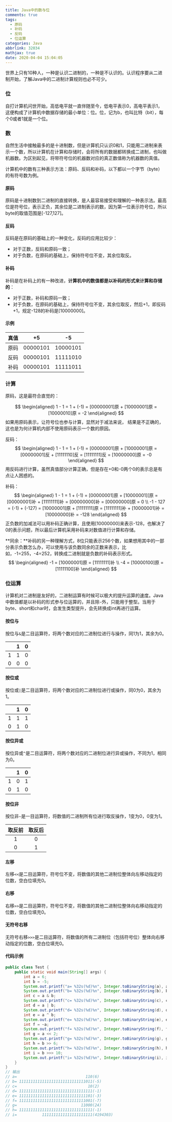 ```yaml
---
title: Java中的数与位
comments: true
tags:
  - 原码
  - 补码
  - 反码
  - 位运算
categories: Java
abbrlink: 32034
mathjax: true
date: 2020-04-04 15:04:05
---
```


世界上只有10种人，一种是认识二进制的，一种是不认识的。认识程序要从二进制开始，了解Java中的二进制计算规则也必不可少。

<!--more-->

### 位

自打计算机问世开始，高低电平就一直伴随至今，低电平表示0，高电平表示1，这便构成了计算机中数据存储的最小单位：位。位，记为b，也叫比特（bit），每个0或者1就是一个位。

### 数

自然生活中接触最多的是十进制数，但是计算机只认识0和1，只能用二进制来表示一个数，所以计算机在计算和存储时，会将所有的数据都转换成二进制，也叫做机器数。为区别起见，将带符号位的机器数对应的真正数值称为机器数的真值。

计算机中的数有三种表示方法：原码、反码和补码，以下都以一个字节（byte）的有符号数为例。

#### 原码

原码是十进制数到二进制的直接转换，是人最容易接受和理解的一种表示法。最高位是符号位，表示正负，其余位是二进制表示的数，因为第一位表示符号位，所以byte的取值范围是[-127,127]。

#### 反码

反码是在原码的基础上的一种变化，反码的应用比较少：

- 对于正数，反码和原码一致；
- 对于负数，在原码的基础上，保持符号位不变，其余位取反。

#### 补码

补码是在补码上的有一种改进，**计算机中的数值都是以补码的形式来计算和存储的**：

- 对于正数，补码和原码一致；
- 对于负数，在原码的基础上，保持符号位不变，其余位取反，然后+1，即反码+1，规定-128的补码是[10000000]。

#### 示例

| 真值 |    +5    |    -5    |
| :--: | :------: | :------: |
| 原码 | 00000101 | 10000101 |
| 反码 | 00000101 | 11111010 |
| 补码 | 00000101 | 11111011 |

### 计算

原码，这是最符合直觉的：

$$
\begin{aligned}
1 - 1 = 1 + (-1) = [00000001]原 + [10000001]原 = [10000010]原 = -2
\end{aligned}
$$
如果用原码表示，让符号位也参与计算，显然对于减法来说， 结果是不正确的，这也是为何计算机内部不使用原码表示一个数的原因。

反码：
$$
\begin{aligned}
1 - 1 = 1 + (-1) = [00000001]原 + [10000001]原 = [00000001]反 + [11111110]反 = [11111111]反 = [10000000]原 = -0
\end{aligned}
$$
用反码进行计算，虽然真值部分计算正确，但是存在+0和-0两个0的表示总是有点让人困惑的。

补码：
$$
\begin{aligned}
1 - 1 = 1 + (-1) = [00000001]原 + [10000001][原 = [00000001]补 + [11111111]补 = [00000000]补 = [00000000]原 = 0 \\
-1 - 127 = (-1) + (-127) = [10000001]原 + [11111111]原 = [11111111]补 + [10000001]补 = [10000000]补 = -128
\end{aligned}
$$
正负数的加减法可以用补码正确计算，且使用[10000000]来表示-128，也解决了0的表示问题，所以最后计算机采用补码来对数值进行计算和存储。

**同余：**补码的另一种理解方式，8位只能表示256个数，如果想用其中的一部分表示负数怎么办，可以使用与该负数同余的正数来表示，比如，-1=255，-4=252，转换成二进制就是负数的补码表示形式。
$$
\begin{aligned}
-1 = [10000001]原 = [11111111]补 \\
-4 = [10000100]原 = [11111100]补
\end{aligned}
$$

### 位运算

计算机对二进制是友好的，二进制运算有时候可以极大的提升运算的速度。Java中数值都是以补码的形式参与位运算的，并且除`~`外，只能用于整型。当用于byte、short和char时，会发生类型提升，会先转换成int再进行运算。

#### 按位与

按位与`&`是二目运算符，将两个数对应的二进制位进行与操作，同1为1，其余为0。

|      |  1   |  0   |
| :--: | :--: | :--: |
|  1   |  1   |  0   |
|  0   |  0   |  0   |

#### 按位或

按位或`|`是二目运算符，将两个数对应的二进制位进行或操作，同0为0，其余为1。

|      |  1   |  0   |
| :--: | :--: | :--: |
|  1   |  1   |  1   |
|  0   |  1   |  0   |

#### 按位异或

按位异或`^`是二目运算符，将两个数对应的二进制位进行异或操作，不同为1，相同为0。

|      |  1   |  0   |
| :--: | :--: | :--: |
|  1   |  0   |  1   |
|  0   |  1   |  0   |

#### 按位非

按位非`~`是一目运算符，将数值的二进制所有位进行取反操作，1变为0，0变为1。

| 取反前 | 取反后 |
| :----: | :----: |
|   1    |   0    |
|   0    |   1    |

#### 左移

左移`<<`是二目运算符，符号位不变，将数值的其他二进制位整体向左移动指定的位数，空白位填充0。

#### 右移

右移`>>`是二目运算符，符号位不变，将数值的其他二进制位整体向右移动指定的位数，空白位填充0。

#### 无符号右移

无符号右移`>>>`是二目运算符，将数值的所有二进制位（包括符号位）整体向右移动指定的位数，空白位填充0。

#### 代码示例

```java
public class Test {
    public static void main(String[] args) {
        int a = 6;
        int b = -5;
        System.out.printf("a= %32s(%d)%n", Integer.toBinaryString(a), a);
        System.out.printf("b= %32s(%d)%n", Integer.toBinaryString(b), b);
        int c = a & b;
        System.out.printf("c= %32s(%d)%n", Integer.toBinaryString(c), c);
        int d = a | b;
        System.out.printf("d= %32s(%d)%n", Integer.toBinaryString(d), d);
        int e = a ^ b;
        System.out.printf("e= %32s(%d)%n", Integer.toBinaryString(e), e);
        int f = ~a;
        System.out.printf("f= %32s(%d)%n", Integer.toBinaryString(f), f);
        int g = a << 2;
        System.out.printf("g= %32s(%d)%n", Integer.toBinaryString(g), g);
        int h = b >> 6;
        System.out.printf("h= %32s(%d)%n", Integer.toBinaryString(h), h);
        int i = b >>> 10;
        System.out.printf("i= %32s(%d)%n", Integer.toBinaryString(i), i);
    }
}
// 输出
// a=                              110(6)
// b= 11111111111111111111111111111011(-5)
// c=                               10(2)
// d= 11111111111111111111111111111111(-1)
// e= 11111111111111111111111111111101(-3)
// f= 11111111111111111111111111111001(-7)
// g=                            11000(24)
// h= 11111111111111111111111111111111(-1)
// i=           1111111111111111111111(4194303)
```

